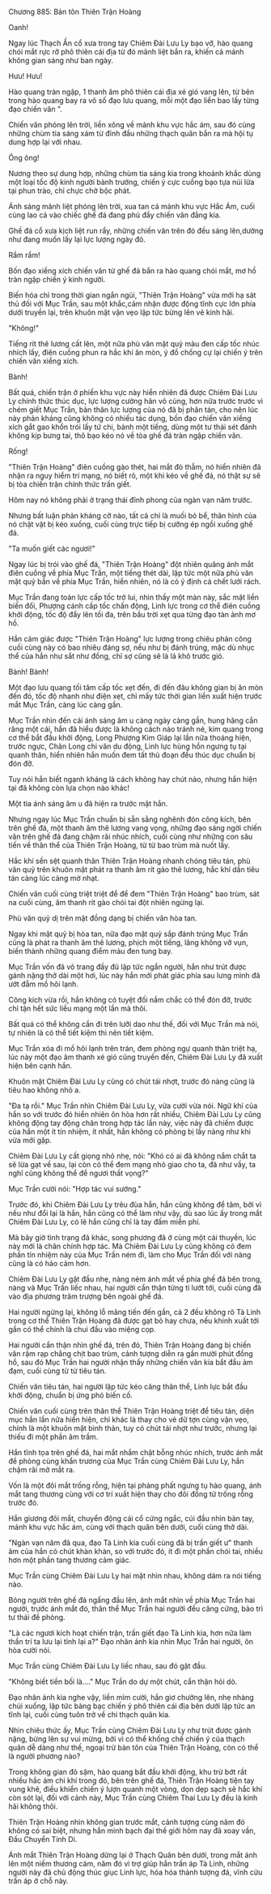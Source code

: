 




Chương 885: Bản tôn Thiên Trận Hoàng


Oanh!

Ngay lúc Thạch Ấn cổ xưa trong tay Chiêm Đài Lưu Ly bạo vỡ, hào quang chói mắt rực rỡ phô thiên cái địa từ đó mãnh liệt bắn ra, khiến cả mảnh không gian sáng như ban ngày.

Hưu! Hưu!

Hào quang tràn ngập, 1 thanh âm phô thiên cái địa xé gió vang lên, từ bên trong hào quang bay ra vô số đạo lưu quang, mỗi một đạo liền bao lấy từng đạo chiến văn ".

Chiến văn phóng lên trời, liền xông về mảnh khu vực hắc ám, sau đó cùng những chùm tia sáng xám từ đỉnh đầu những thạch quân bắn ra mà hội tụ dung hợp lại với nhau.

Ông ông!

Nương theo sự dung hợp, những chùm tia sáng kia trong khoảnh khắc dùng một loại tốc độ kinh người bành trướng, chiến ý cực cuồng bạo tựa núi lửa tại phun trào, chỉ chực chờ bộc phát.

Ánh sáng mãnh liệt phóng lên trời, xua tan cả mảnh khu vực Hắc Ám, cuối cùng lao cả vào chiếc ghế đá đang phủ đầy chiến văn đằng kia.

Ghế đá cổ xưa kịch liệt run rẩy, những chiến văn trên đó đều sáng lên,dường như đang muốn lấy lại lực lượng ngày đó.

Rầm rầm!

Bốn đạo xiềng xích chiến văn từ ghế đá bắn ra hào quang chói mắt, mơ hồ tràn ngập chiến ý kinh người.

Biến hóa chỉ trong thời gian ngắn ngủi, "Thiên Trận Hoàng" vừa mới hạ sát thủ đối với Mục Trần, sau một khắc,cảm nhận được động tĩnh cực lớn phía dưới truyền lại, trên khuôn mặt vặn vẹo lập tức bừng lên vẻ kinh hãi.

"Không!"

Tiếng rít thê lương cất lên, một nữa phù văn mặt quỷ màu đen cấp tốc nhúc nhích lấy, điên cuồng phun ra hắc khí ăn mòn, ý đồ chống cự lại chiến ý trên chiến văn xiềng xích.

Bành!

Bất quá, chiến trận ở phiến khu vực này hiển nhiên đã được Chiêm Đài Lưu Ly chính thức thúc dục, lực lượng cường hãn vô cùng, hơn nữa trước trước vì chém giết Mục Trần, bản thân lực lượng của nó đã bị phân tán, cho nên lúc này phản kháng cũng không có nhiều tác dụng, bốn đạo chiến văn xiềng xích gắt gao khổn trói lấy tứ chi, bành một tiếng, dùng một tư thái sét đánh không kịp bưng tai, thô bạo kéo nó về tòa ghế đá tràn ngập chiến văn.

Rống!

"Thiên Trận Hoàng" điên cuồng gào thét, hai mắt đỏ thẫm, nó hiển nhiên đã nhận ra nguy hiểm trí mạng, nó biết rõ, một khi kéo về ghế đá, nó thật sự sẽ bị tòa chiến trận chính thức trấn giết.

Hôm nay nó không phải ở trạng thái đỉnh phong của ngàn vạn năm trước.

Nhưng bất luận phản kháng cỡ nào, tất cả chỉ là muối bỏ bể, thân hình của nó chật vật bị kéo xuống, cuối cùng trực tiếp bị cưỡng ép ngồi xuống ghế đá.

"Ta muốn giết các ngươi!"

Ngay lúc bị trói vào ghế đá, "Thiên Trận Hoàng" đột nhiên quăng ánh mắt điên cuồng về phía Mục Trần, một tiếng thét dài, lập tức một nữa phù văn mặt quỷ bắn về phía Mục Trần, hiển nhiên, nó là có ý định cá chết lưới rách.

Mục Trần đang toàn lực cấp tốc trở lui, nhìn thấy một màn này, sắc mặt liền biến đổi, Phượng cánh cấp tốc chấn động, Linh lực trong cơ thể điên cuồng khởi động, tốc độ đẩy lên tối đa, trên bầu trời xẹt qua từng đạo tàn ảnh mơ hồ.

Hắn cảm giác được "Thiên Trận Hoàng" lực lượng trong chiêu phản công cuối cùng này có bao nhiêu đáng sợ, nếu như bị đánh trúng, mặc dù nhục thể của hắn như sắt như đồng, chỉ sợ cũng sẽ là lá khô trước gió.

Bành! Bành!

Một đạo lưu quang tối tăm cấp tốc xẹt đến, đi đến đâu không gian bị ăn mòn đến đó, tốc độ nhanh như điện xẹt, chỉ mấy tức thời gian liền xuất hiện trước mắt Mục Trần, càng lúc càng gần.

Mục Trần nhìn đến cái ánh sáng âm u càng ngày càng gần, hung hăng cắn răng một cái, hắn đã hiểu được là không cách nào tránh né, kim quang trong cơ thể bắt đầu khởi động, Long Phượng Kim Giáp lại lần nữa thoáng hiện, trước ngực, Chân Long chi văn du động, Linh lực hùng hồn ngưng tụ tại quanh thân, hiển nhiên hắn muốn đem tất thủ đoạn đều thúc dục chuẩn bị đón đỡ.

Tuy nói hắn biết ngạnh kháng là cách không hay chút nào, nhưng hắn hiện tại đã không còn lựa chọn nào khác!

Một tia ánh sáng âm u đã hiện ra trước mặt hắn.

Nhưng ngay lúc Mục Trần chuẩn bị sẵn sằng nghênh đón công kích, bên trên ghế đá, một thanh âm thê lương vang vọng, những đạo sáng ngời chiến văn trên ghế đá đang chậm rãi nhúc nhích, cuối cùng như những con sâu tiến về thân thể của Thiên Trận Hoàng, từ từ bao trùm mà nuốt lấy.

Hắc khí sền sệt quanh thân Thiên Trận Hoàng nhanh chóng tiêu tán, phù văn quỷ trên khuôn mặt phát ra thanh âm rít gào thê lương, hắc khí dần tiêu tán càng lúc càng mờ nhạt.

Chiến văn cuối cùng triệt triệt để để đem "Thiên Trận Hoàng" bao trùm, sát na cuối cùng, âm thanh rít gào chói tai đột nhiên ngừng lại.

Phù văn quỷ dị trên mặt đồng dạng bị chiến văn hòa tan.

Ngay khi mặt quỷ bị hòa tan, nữa đạo mặt quỷ sắp đánh trúng Mục Trần cũng là phát ra thanh âm thê lương, phịch một tiếng, lăng không vỡ vụn, biến thành những quang điểm màu đen tung bay.

Mục Trần vốn đã võ trang đầy đủ lập tức ngẩn người, hắn như trút được gánh nặng thở dài một hơi, lúc này hắn mới phát giác phía sau lưng mình đã ướt đẫm mồ hôi lạnh.

Công kích vừa rồi, hắn không có tuyệt đối nắm chắc có thể đón đỡ, trước chỉ tận hết sức liều mạng một lần mà thôi.

Bất quá có thể không cần đi trên lưỡi dao như thế, đối với Mục Trần mà nói, tự nhiên là có thể tiết kiệm thì nên tiết kiệm.

Mục Trần xóa đi mồ hôi lạnh trên trán, đem phòng ngự quanh thân triệt hạ, lúc này một đạo âm thanh xé gió cũng truyền đến, Chiêm Đài Lưu Ly đã xuất hiện bên cạnh hắn.

Khuôn mặt Chiêm Đài Lưu Ly cũng có chút tái nhợt, trước đó nàng cũng là tiêu hao không nhỏ a.

"Đa tạ rồi." Mục Trần nhìn Chiêm Đài Lưu Ly, vừa cười vừa nói. Ngữ khí của hắn so với trước đó hiển nhiên ôn hòa hơn rất nhiều, Chiêm Đài Lưu Ly cũng không động tay động chân trong hợp tác lần này, việc này đã chiếm được của hắn một ít tín nhiệm, ít nhất, hắn không có phòng bị lấy nàng như khi vừa mới gặp.

Chiêm Đài Lưu Ly cất giọng nhỏ nhẹ, nói: "Khó có ai đã không nắm chắt ta sẽ lừa gạt về sau, lại còn có thể đem mạng nhỏ giao cho ta, đã như vầy, ta nghĩ cũng không thể để ngươi thất vọng?"

Mục Trần cười nói: "Hợp tác vui sướng."

Trước đó, khi Chiêm Đài Lưu Ly trêu đùa hắn, hắn cũng không để tâm, bởi vì nếu như đổi lại là hắn, hắn cũng có thể làm như vậy, dù sao lúc ấy trong mắt Chiêm Đài Lưu Ly, có lẽ hắn cũng chỉ là tay đấm miễn phí.

Mà bây giờ tình trạng đã khác, song phương đã ở cùng một cái thuyền, lúc này mới là chân chính hợp tác. Mà Chiêm Đài Lưu Ly cũng không có đem phần tín nhiệm này của Mục Trần ném đi, làm cho Mục Trần đối với nàng cũng là có hảo cảm hơn.

Chiêm Đài Lưu Ly gật đầu nhẹ, nàng ném ánh mắt về phía ghế đá bên trong, nàng và Mục Trần liếc nhau, hai người cẩn thận từng tí lướt tới, cuối cùng đã vào địa phương trăm trượng bên ngoài ghế đá.

Hai người ngừng lại, không lỗ mãng tiến đến gần, cả 2 đều không rõ Tà Linh trong cơ thể Thiên Trận Hoàng đã được gạt bỏ hay chưa, nếu khinh xuất tới gần có thể chính là chui đầu vào miệng cọp.

Hai người cẩn thận nhìn ghế đá, trên đó, Thiên Trận Hoàng đang bị chiến văn rậm rạp chằng chịt bao trùm, cảnh tượng diễn ra gần mười phút đồng hồ, sau đó Mục Trần hai người nhận thấy những chiến văn kia bắt đầu ảm đạm, cuối cùng từ từ tiêu tán.

Chiến văn tiêu tán, hai người lập tức kéo căng thân thể, Linh lực bắt đầu khởi động, chuẩn bị ứng phó biến cố.

Chiến văn cuối cùng trên thân thể Thiên Trận Hoàng triệt để tiêu tán, diện mục hắn lần nữa hiển hiện, chỉ khác là thay cho vẻ dữ tợn cùng vặn vẹo, chính là một khuôn mặt bình thản, tuy có chút tái nhợt như trước, nhưng lại thiếu đi một phần âm trầm.

Hắn tĩnh tọa trên ghế đá, hai mắt nhắm chặt bỗng nhúc nhích, trước ánh mắt đề phòng cùng khẩn trương của Mục Trần cùng Chiêm Đài Lưu Ly, hắn chậm rãi mở mắt ra.

Vốn là một đôi mắt trống rỗng, hiện tại phảng phất ngưng tụ hào quang, ánh mắt tang thương cùng với cơ trí xuất hiện thay cho đôi đồng tử trống rỗng trước đó.

Hắn giương đôi mắt, chuyển động cái cổ cứng ngắc, cúi đầu nhìn bàn tay, mảnh khu vực hắc ám, cùng với thạch quân bên dưới, cuối cùng thở dài.

"Ngàn vạn năm đã qua, đạo Tà Linh kia cuối cùng đã bị trấn giết ư" thanh âm của hắn có chút khàn khàn, so với trước đó, ít đi một phần chói tai, nhiều hơn một phần tang thương cảm giác.

Mục Trần cùng Chiêm Đài Lưu Ly hai mặt nhìn nhau, không dám ra nói tiếng nào.

Bóng người trên ghế đá ngẩng đầu lên, ánh mắt nhìn về phía Mục Trần hai người, trước ánh mắt đó, thân thể Mục Trần hai người đều căng cứng, bảo trì tư thái đề phòng.

"Là các ngươi kích hoạt chiến trận, trấn giết đạo Tà Linh kia, hơn nữa làm thần trí ta lưu lại tỉnh lại a?" Đạo nhân ảnh kia nhìn Mục Trần hai người, ôn hòa cười nói.

Mục Trần cùng Chiêm Đài Lưu Ly liếc nhau, sau đó gật đầu.

"Không biết tiền bối là...." Mục Trần do dự một chút, cẩn thận hỏi dò.

Đạo nhân ảnh kia nghe vậy, liền mỉm cười, hắn giơ chưởng lên, nhẹ nhàng chúi xuống, lập tức bàng bạc chiến ý phô thiên cái địa bên dưới lập tức an tĩnh lại, cuối cùng tuôn trở về chi thạch quân kia.

Nhìn chiêu thức ấy, Mục Trần cùng Chiêm Đài Lưu Ly như trút được gánh nặng, bừng lên sự vui mừng, bởi vì có thể khống chế chiến ý của thạch quân dễ dàng như thế, ngoại trừ bản tôn của Thiên Trận Hoàng, còn có thể là người phương nào?

Trong không gian đỏ sậm, hào quang bắt đầu khởi động, khu trừ bớt rất nhiều hắc ám chi khí trong đó, bên trên ghế đá, Thiên Trận Hoàng tiện tay vung khẽ, điều khiển chiến ý lượn quanh một vòng, dọn dẹp sạch sẽ hắc khí còn sót lại, đối với cảnh này, Mục Trần cùng Chiêm Thai Lưu Ly đều là kinh hãi không thôi.

Thiên Trận Hoàng nhìn không gian trước mắt, cảnh tượng cùng năm đó không có sai biệt, nhưng hắn minh bạch đại thế giới hôm nay đã xoay vần, Đấu Chuyển Tinh Di.

Ánh mắt Thiên Trận Hoàng dừng lại ở Thạch Quân bên dưới, trong mắt ánh lên một niềm thương cảm, năm đó vì trợ giúp hắn trấn áp Tà Linh, những người này đã chủ động thúc giục Linh lực, hóa hóa thành tượng đá, vĩnh cửu trấn áp ở chỗ này.




